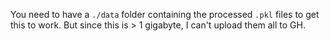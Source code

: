 You need to have a `./data` folder containing the processed `.pkl` files to get this to work. But since this is > 1 gigabyte, I can't upload them all to GH. 